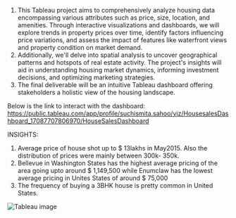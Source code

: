 1. This Tableau project aims to comprehensively analyze housing data encompassing various attributes such as price, size, location, and amenities. Through interactive visualizations and dashboards, we will explore trends in property prices over time, identify factors influencing price variations, and assess the impact of features like waterfront views and property condition on market demand. 
2. Additionally, we'll delve into spatial analysis to uncover geographical patterns and hotspots of real estate activity. The project's insights will aid in understanding housing market dynamics, informing investment decisions, and optimizing marketing strategies.
3. The final deliverable will be an intuitive Tableau dashboard offering stakeholders a holistic view of the housing landscape.

Below is the link to interact with the dashboard:
https://public.tableau.com/app/profile/suchismita.sahoo/viz/HousesalesDashboard_17087707806970/HouseSalesDashboard

INSIGHTS:
1. Average price of house shot up to $ 13lakhs in May2015. Also the distribution of prices were mainly between 300k- 350k.
2. Bellevue in Washington States has the highest average pricing of the area going upto around $ 1,149,500 while Enumclaw has the lowest average pricing in Unites States of around $ 75,000
3. The frequency of buying a 3BHK house is pretty common in United States.

![Tableau image](https://github.com/Suchi0506/Tableau_project_House_Sales/assets/140787972/0d958709-4f87-4846-9522-e275b8ae8687)
